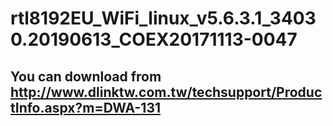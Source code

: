 # rtl8192EU_WiFi_linux_v5.6.3.1_34030.20190613_COEX20171113-0047
## You can download from http://www.dlinktw.com.tw/techsupport/ProductInfo.aspx?m=DWA-131
